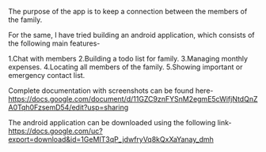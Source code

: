 The purpose of the app is to keep a connection between the members of the family.

For the same, I have tried building an android application, which consists of the following main features-

1.Chat with members
2.Building a todo list for family.
3.Managing monthly expenses.
4.Locating all members of the family.
5.Showing important or emergency contact list.

Complete documentation with screenshots can be found here-
https://docs.google.com/document/d/11GZC9znFYSnM2egmE5cWifjNtdQnZA0Tqh0FzsemD54/edit?usp=sharing

The android application can be downloaded using the following link-
https://docs.google.com/uc?export=download&id=1GeMIT3qP_jdwfryVq8kQxXaYanay_dmh
